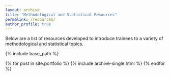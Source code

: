 ```yaml
---
layout: archive
title: "Methodological and Statistical Resources"
permalink: /resources/
author_profile: true
---
```


Below are a list of resources developed to introduce trainees to a variety of methodological and statistical topics.

{% include base_path %}

{% for post in site.portfolio %}
  {% include archive-single.html %}
{% endfor %}

